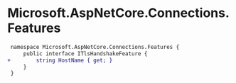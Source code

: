 # Microsoft.AspNetCore.Connections.Features

``` diff
 namespace Microsoft.AspNetCore.Connections.Features {
     public interface ITlsHandshakeFeature {
+        string HostName { get; }
     }
 }
```
